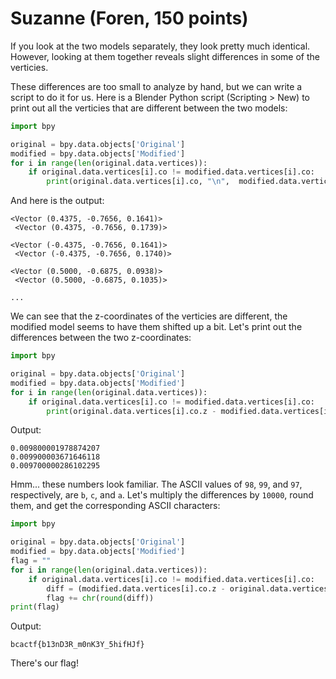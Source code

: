 # Suzanne (Foren, 150 points) 

If you look at the two models separately, they look pretty much identical. However, looking at them together reveals slight differences in some of the verticies.

These differences are too small to analyze by hand, but we can write a script to do it for us. Here is a Blender Python script (Scripting > New) to print out all the verticies that are different between the two models:

```python
import bpy

original = bpy.data.objects['Original']
modified = bpy.data.objects['Modified']
for i in range(len(original.data.vertices)):
    if original.data.vertices[i].co != modified.data.vertices[i].co:
        print(original.data.vertices[i].co, "\n",  modified.data.vertices[i].co, "\n")
```

And here is the output:
```
<Vector (0.4375, -0.7656, 0.1641)>
 <Vector (0.4375, -0.7656, 0.1739)>

<Vector (-0.4375, -0.7656, 0.1641)>
 <Vector (-0.4375, -0.7656, 0.1740)>

<Vector (0.5000, -0.6875, 0.0938)>
 <Vector (0.5000, -0.6875, 0.1035)>

...
```

We can see that the z-coordinates of the verticies are different, the modified model seems to have them shifted up a bit. Let's print out the differences between the two z-coordinates:

```python
import bpy

original = bpy.data.objects['Original']
modified = bpy.data.objects['Modified']
for i in range(len(original.data.vertices)):
    if original.data.vertices[i].co != modified.data.vertices[i].co:
        print(original.data.vertices[i].co.z - modified.data.vertices[i].co.z)
```

Output:
```
0.009800001978874207
0.009900003671646118
0.009700000286102295
```

Hmm... these numbers look familiar. The ASCII values of `98`, `99`, and `97`, respectively, are `b`, `c`, and `a`. Let's multiply the differences by `10000`, round them, and get the corresponding ASCII characters:

```python
import bpy

original = bpy.data.objects['Original']
modified = bpy.data.objects['Modified']
flag = ""
for i in range(len(original.data.vertices)):
    if original.data.vertices[i].co != modified.data.vertices[i].co:
        diff = (modified.data.vertices[i].co.z - original.data.vertices[i].co.z) * 10000
        flag += chr(round(diff))
print(flag)
```

Output:
```
bcactf{b13nD3R_m0nK3Y_5hifHJf}
```

There's our flag!
